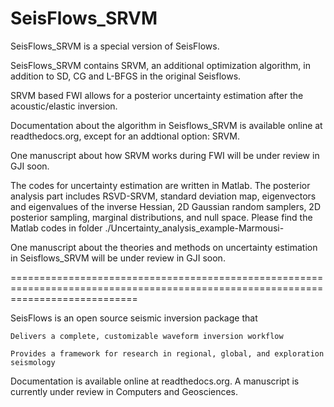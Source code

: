 SeisFlows_SRVM
=================

SeisFlows_SRVM is a special version of SeisFlows.

SeisFlows_SRVM contains SRVM, an additional optimization algorithm, in addition to SD, CG and L-BFGS in the original Seisflows.

SRVM based FWI allows for a posterior uncertainty estimation after the acoustic/elastic inversion.

Documentation about the algorithm in Seisflows_SRVM is available online at readthedocs.org, except for an addtional option: SRVM. 

One manuscript about how SRVM works during FWI will be under review in GJI soon.

The codes for uncertainty estimation are written in Matlab. The posterior analysis part includes RSVD-SRVM, standard deviation map, eigenvectors and eigenvalues of the inverse Hessian, 2D Gaussian random samplers, 2D posterior sampling, marginal distributions, and null space. Please find the Matlab codes in folder ./Uncertainty_analysis_example-Marmousi- 

One manuscript about the theories and methods on uncertainty estimation in Seisflows_SRVM will be under review in GJI soon.

==================================================================================================================================

SeisFlows is an open source seismic inversion package that

    Delivers a complete, customizable waveform inversion workflow

    Provides a framework for research in regional, global, and exploration seismology

Documentation is available online at readthedocs.org. A manuscript is currently under review in Computers and Geosciences.


